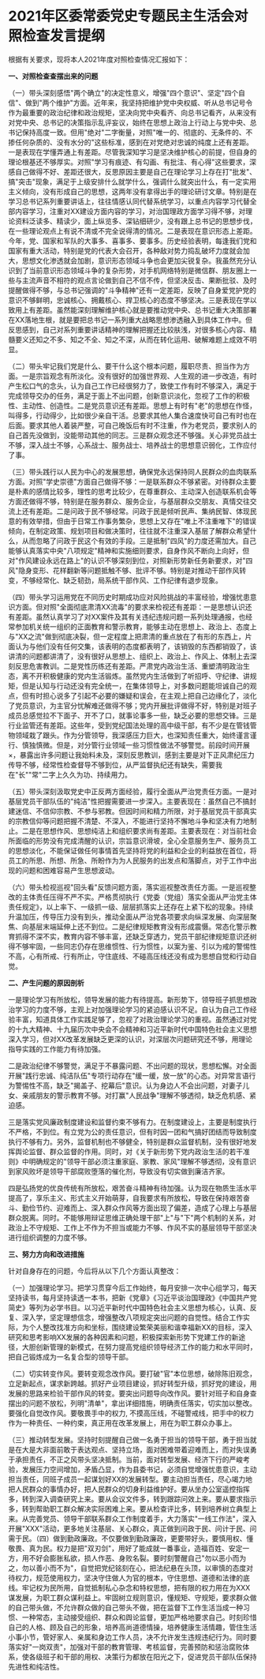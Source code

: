 # 2021年区委常委党史专题民主生活会对照检查发言提纲

根据有关要求，现将本人2021年度对照检查情况汇报如下：

**一、对照检查查摆出来的问题**

（一）带头深刻感悟"两个确立"的决定性意义，增强"四个意识"、坚定"四个自信"、做到"两个维护"方面。近年来，我坚持把维护党中央权威、听从总书记号令作为最重要的政治纪律和政治规矩，坚决向党中央看齐、向总书记看齐，从来没有对党中央、总书记的决策指示乱评妄议，始终在思想上政治上行动上与党中央、总书记保持高度一致。但用"绝对"二字衡量，对照"唯一的、彻底的、无条件的、不掺任何杂质的、没有水分的"这些标准，感到在对党绝对忠诚的纯度上还有差距。一是表现在学懂弄通上有差距。尽管我深知学习是坚决维护核心的前提，但自身的理论根基还不够厚实。对照"学习有痕迹、有勾画、有批注、有心得"这些要求，深感自己做得不好、差距还很大，反思原因主要是自己在理论学习上存在打"批发"、搞"突击"现象，满足于上级安排什么就学什么，强调什么就突出什么，有一定实用主义倾向，没有形成自己的思想，这两年没有拿得出手的理论研讨文章。特别是在学习总书记系列重要讲话上，往往情感认同代替系统学习，以重点内容学习代替全部内容学习，注重对XX建设方面内容的学习，对治国理政方面学习得不够，对理论资料泛读多、精读少，面上纵览多、深钻细研少，没有跟上总书记的思想步伐，在一些理论观点上有说不清或不完全说得清的情况。二是表现在意识形态上差距。今年，党、国家和军队的大事多、喜事多、要事多。历史经验表明，每逢我们党和国家有重大活动，特别是党的代表大会召开，各种敌对势力捣乱破坏力度就会加大，思想文化渗透就会加剧，意识形态领域斗争也会更加尖锐复杂。我虽然充分认识到了当前意识形态领域斗争的复杂形势，对手机网络特别是微信群、朋友圈上一些与主流声音不相符的观点言论做到自己不信不传，但坚决反击、果断批驳、及时提醒做得不够，与总书记强调的"斗争精神"还有一定差距，反映了自身爱党护党的意识不够鲜明，忠诚核心、拥戴核心、捍卫核心的态度不够坚决。三是表现在学以致用上有差距。虽然能深刻理解维护核心就是要推动党中央、总书记重大决策部署在XX落地生根，就是要把总书记一系列重大战略思想渗透融入到具体工作中。但反思感到，自己对系列重要讲话精神的理解把握还比较肤浅，对很多核心内容、精髓要义还知之不多、知之不全、知之不深，从而在转化运用、破解难题上成效不明显。

（二）带头牢记我们党是什么、要干什么这个根本问题，履职尽责、担当作为方面。一是宗旨观念有所淡化。没有很好的加强世界观、人生观的进一步改造，有时产生松口气的念头，认为自己工作已经很努力了，致使工作有时不够深入，满足于完成领导交办的任务，满足于面上不出问题，创新意识淡化，忽视了工作的积极性、主动性、创造性。二是党员意识还有差距。思想上有时有"老"的思想在作怪，叫得多，行动得少，比如很少亲自干活。总要求其他人集合速度快可自己有时也在后面。要求其他人着装严整，可自己晚饭后有时不注重，作为老党员，要求别人的自己首先没做到，没能带动其他的同志。三是群众观念还不够强。关心非党员战士不够，深入战士不够，心系战士、服务战士、培养战士的思想意识弱化，工作应付了事。

（三）带头践行以人民为中心的发展思想，确保党永远保持同人民群众的血肉联系方面。对照"学史崇德"方面自己做得不够：一是联系群众不够紧密。对待群众主要是朴素的感情比较多，理性的思考比较少，在尊重群众、主动深入创造联系机会等方面还做得不够，特别是在服务群众、服务企业，与基层群众交朋友、真情交往交流上还有差距。二是问政于民不够经常。问政于民是倾听民声、集纳民智、体现民意的有效举措，但由于日常工作事务繁杂，思想上又存在"唯上不注重唯下"的错误倾向，在制定政策、规划项目和做决策时，往往就不注重深入基层了解群众希望什么，从而忽略了问政于民这个有效的手段。三是抵制"四风"的力度还需加大。自己能够认真落实中央"八项规定"精神和实施细则要求，自身作风不断向上向好，但对"作风建设永远在路上"的认识不够深刻到位，对照新形势新任务新要求，对"四风"隐身变形、花样翻新等问题抵触不够、批评不够。特别是对推动干部作风转变，不够经常化、缺乏韧劲，局系统干部作风、工作纪律有退步现象。

（四）带头学习运用党在不同历史时期成功应对风险挑战的丰富经验，增强忧患意识方面。但对照"全面彻底肃清XX流毒"的要求来检视还有差距：一是思想认识还有差距。虽然认真学习了对XX案件及其有关违纪违规问题一系列处理通报，也经常参加机关统一组织的正面教育和警示教育，能够主动在思想上、政治上、态度上与"XX之流"做到彻底决裂，但一定程度上把肃清的重点放在了有形的东西上，片面认为与他们没有任何交集，该表明的态度都表明了，该销毁的东西都销毁了，该讲清的问题都讲清了，没有很好从思想上、组织上、政治上、作风上、体制上去深刻反思危害教训。二是党性历练还有差距。严肃党内政治生活、重塑清明政治生态，离不开积极健康的党内生活锻炼。虽然党内生活做到了听招呼、守纪律、讲规矩，但是认知与行动还没有完全统一，在集体领导上，对多数问题能坦诚自己的观点，但有时担心说多了引起不必要的嫌疑和误会，在主观上把自己边缘化了，淡化了党员意识，为主官分忧解难还做得不够；党内开展批评做得不好，特别是对班子成员总感觉拉不下面子、开不了口，就事论事多一些，缺乏必要的思想交锋。三是行业监管还有差距。这些年，受到党纪国法处理的高中级干部，有不少是在管钱管物领域栽了跟头。作为分管领导，我深感压力巨大，也深知责任重大，始终谨言谨行、慎独慎微。但是，对分管行业领域一些习惯性做法不够警觉。前段时间开展×，暴露出许多问题让我始料未及，深刻反思教训，感到主要是对下正风肃纪压力传导不够，经常性检查督导不够到位，从严监督执纪还有缺失，需要我在"长""常"二字上久久为功、持续用力。

（五）带头深刻汲取党史中正反两方面经验，履行全面从严治党责任方面。一是对基层党员干部队伍的"纯洁"性把握需要进一步深入。主要表现在：虽然自己不搞封建迷信、不信仰宗教、不参与邪教。但因时间和精力所限，对于基层党员干部真实的宗教信仰等问题把握不清楚、不深入，不能进行坚持不懈地斗争和坚决有力地制止。二是在思想作风、思想纯洁上和组织要求尚有差距。主要表现在：对当前社会所面临的形势没有完成清醒的认识，宗旨意识滑坡，全心全意服务生产、服务员工的思想淡化，不能保证做任何事情首先坚持将党的利益和企业的利益放在首位，将员工的所思、所想、所急、所盼作为为人民服务的出发点和落脚点，对于工作中出现的问题和困难容易产生思想波动。

（六）带头检视巡视"回头看"反馈问题方面，落实巡视整改责任方面。一是巡视整改的主体责任压得不严不实。严格贯彻执行《党委（党组）落实全面从严治党主体责任规定》，以上率下、一级抓一级、层层抓落实上还存在上紧下松的现象。持续升温加压，传导压力没有到头，推动全面从严治党各项要求向纵深发展、向深层聚焦、向基层末端延伸上还不到位。二是纪律规矩教育没有形成震慑。常态化警示教育抓得不深不实，教育内容不够丰富，还缺乏穿透力，党员干部纪律规矩意识还树得不够牢固，一些同志仍存在思维惯性、行为惯性，以案为鉴、引以为戒的警惕性不高，心有所戒、行有所止，守住底线、不碰高压线还没有成为思想自觉和行动自觉。

**二、产生问题的原因剖析**

一是理论学习有所放松，领导发展的能力有待提高。新形势下，领导班子抓思想政治学习的力度不够，主观上对加强理论学习的紧迫感认识不足。自认为自己工作经验丰富，知道具体工作实践足够了，忽视了对政治理论学习的重视。虽然通过对党的十九大精神、十九届历次中央会不会精神和习近平新时代中国特色社会主义思想深入学习，但对XX改革发展缺乏更深的认识，对深层次问题研究还不够，用理论指导实践的工作能力有待加强。

二是政治纪律不够警觉，满足于不暴露问题、不出问题的现状，思想松懈。对全面开展"践行忠诚、纯洁队伍"专项行动存在"缓一缓，放一放"的心态。对异常言语行为警惕性不高，缺乏"揭盖子、挖幕后"意识。认为身边人不会出问题，对妻子儿女、亲戚朋友的警示教育不够。对打赢"人民战争"理解不够透彻，缺乏危机感、紧迫感。

三是落实党风廉政制度建设和监督约束不够有力。在制度建设上，主要是制度执行不严格，不到位。有立党为公的责任意识，但有时因一团和气搞好团结而导致制度执行不够有力。另外，监督机制也不够健全，特别是群众监督机制，没有很好地发挥舆论监督、群众监督的作用。同时，对《关于新形势下党内政治生活的若干准则》中明确规定的"领导干部必须注重家庭、家教、家风"理解不够透彻，没有意识到家风败坏是领导干部腐败堕落的催化剂，导致没有切实做到廉洁齐家。

四是弘扬党的优良传统有所放松，艰苦奋斗精神有待加强。认为现在物质生活水平提高了，享乐主义、形式主义开始萌芽，自我要求有所放松，导致在保持艰苦奋斗、勤俭节约、迎难而上、深入群众作风等方面出现了偏差，造成了心理上与基层群众脱离。同时。不能够用辩证思维正确处理干部"上"与"下"两个机制的关系，对政治上不守规矩、工作上不作为不担当或能力不够、作风不实的基层领导干部坚决进行组织调整的力度不够。

**三、努力方向和改进措施**

针对自身存在的问题，今后将从以下几个方面认真整改：

（一）加强理论学习。把学习贯穿今后工作始终，每月安排一次中心组学习，每天坚持读书，每月坚持读透一本书，把新《党章》《习近平谈治国理政》《中国共产党简史》等列为必学书目。以习近平新时代中国特色社会主义思想为核心，认真、反复、深入学，坚定理想信念，增强整改八项规定突出问题的自觉性。结合工作实际，为个人整改找准方向和坐标，围绕建设繁荣美丽和谐幸福新XX的目标，深入研究和思考影响XX发展的各种因素和问题，积极探索新形势下党建工作的新途径，大胆创新管理的新模式，在努力提高党组织领导经济工作的能力和水平同时，把自己锻炼成为一名复合型的领导干部。

（二）切实转变作风。要转变观念改作风。要打破"官"本位思想，破除陈旧观念，立足新起点，谋求新跨越。抓好产业项目建设，抓好转型升级，抓好党的建设，用发展的思路来检验干部作风的转变。要突出问题导向改作风。要针对班子和自身查摆出的问题不放松，列明"清单"，拿出详细措施，明确责任落实，切实加以整改。要强化自觉改作风。要敬畏手中的权力,
不摸高压线，不碰警戒线，把手中的权力作为一种责任、一种约束，真正用在改革发展上，用在为职工群众办事上。

（三）推动转型发展。坚持时刻提醒自己做一名勇于担当的领导干部，勇于担当就是在大是大非面前敢于表达观点、坚持立场，面对困难带着迎难而上，而对失误勇于承担责任，不正之风带头坚决抵制。当前，面对转型发展、经济下行的严峻考验，发展压力空间增加，矛盾凸显，作为县委书记，必须自觉增强忧患意识，主动担当责任，同班子成员一起谋划好XX的发展转型。要主动担当责任，尽心竭力地把人民群众的事情办好，把人民群众的切身利益维护好。要从坐办公室遥控指挥多，转到深入调查研究上来。要从会议文件多，转到跟踪问效上来。要从要求指示多，转到帮助职工群众解决实际困难上来。要从检查评比多，转到培养树立典型上来。从完善党员、领导干部联系群众工作制度着手，大力落实"一线工作法"，深入开展"XXX"活动，更多地关注基层、关心群众，真正做到问政于民、问计于民、问需于民。（四）做到勤政廉政。不仅要做到勤政廉政，更要带好头，要慎用权、懂敬畏、真为民。权力是把"双刃剑"，用好了能成就一番事业，造福百姓、安定一方，用不好会膨胀私欲，损人作恶、身败名裂。要时刻警醒自己"勿以恶小而为之，勿以善小而不为"，自觉把党纪铭刻在心，把法纪悬在头顶，以审慎的态度对待权力，规范使用权力，坚决守住做人为官的根本，守住思想、道德和法律的底线。牢记权为民所用，自觉抵制私心杂念和特权思想，把有限的权力用在为XXX谋发展，为职工群众谋利益上。牢固树立规则意识，懂规矩、守规矩，要求群众做的自己带头做，不允许群众做的自己带头不做，把在监督下工作生活当成一种习惯、一种常态，主动接受组织、群众和舆论监督，更加严格地要求自己。时刻珍惜自己的人格、顾及自己的形象，培养高尚道德情操，培养健康生活情趣，管住生活小事小节，管好家人、亲属和身边工作人员，决不允许发生违规违纪行为。同时要落实好"一岗双责"，加强对干部的教育管理、考核监督，完善预防和惩治腐败体系，使各级班子和干部的用权、决策行为都放在阳光之下，促进党员干部队伍保持先进性和纯洁性。
